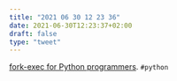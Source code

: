 ```yaml
---
title: "2021 06 30 12 23 36"
date: 2021-06-30T12:23:37+02:00
draft: false
type: "tweet"
---
```

[fork-exec for Python programmers](https://lisper.in/fork-exec-python). `#python`
